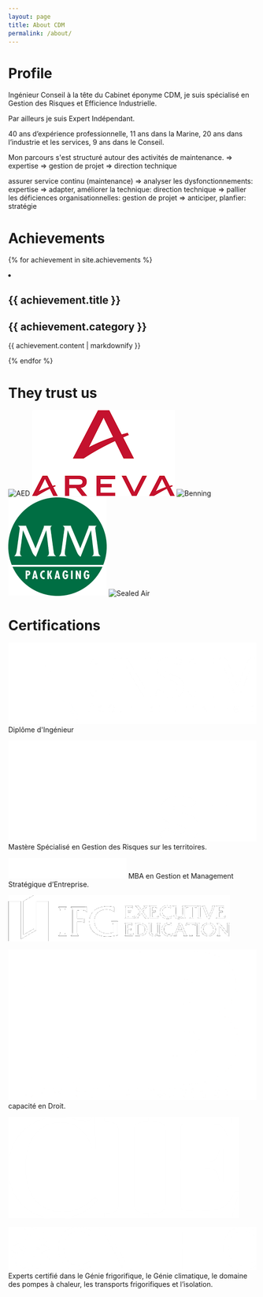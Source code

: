 ```yaml
---
layout: page
title: About CDM
permalink: /about/
---
```

# Profile

Ingénieur Conseil à la tête du Cabinet éponyme CDM, je suis spécialisé en Gestion des Risques et Efficience Industrielle.

Par ailleurs je suis Expert Indépendant.

40 ans d’expérience professionnelle, 11 ans dans la Marine, 20 ans dans l’industrie et les services, 9 ans dans le Conseil.

Mon parcours s'est structuré autour des activités de maintenance.
=> expertise
=> gestion de projet
=> direction technique

assurer service continu (maintenance)
=> analyser les dysfonctionnements: expertise
=> adapter, améliorer la technique: direction technique
=> pallier les déficiences organisationnelles: gestion de projet
=> anticiper, planfier: stratégie

# Achievements

{% for achievement in site.achievements %}
<li>
    <h2>{{ achievement.title }}</h2>
    <h2>{{ achievement.category }}</h2>
    <p>{{ achievement.content | markdownify }}</p>
</li>
{% endfor %}

# They trust us

![AED][aed-logo]
![Areva][areva-logo]
![Benning][benning-logo]
![MMP][mmp-logo]
![Sealed Air][sealed-air-logo]

# Certifications

![ENSEM][ensem-logo] Diplôme d'Ingénieur

![EISTI][eisti-logo] Mastère Spécialisé en Gestion des Risques sur les territoires.

![IEAM][ieam-logo] MBA en Gestion et Management Stratégique d’Entreprise.

![IFG][ifg-logo] 

![UB][ub-logo] capacité en Droit.

![CIE][cie-logo]

![CNEFIC][cnefic-logo] Experts certifié dans le Génie frigorifique, le Génie climatique, le domaine des pompes à chaleur, les transports frigorifiques et l’isolation.

[aed-logo]: /assets/images/aed.png
[areva-logo]: /assets/images/areva.png
[benning-logo]: /assets/images/benning.png
[mmp-logo]: /assets/images/mmp.png
[sealed-air-logo]: /assets/images/sealed-air.png

[cie-logo]: /assets/images/cie.png
[cnefic-logo]: /assets/images/cnefic.png
[eisti-logo]: /assets/images/eisti.png
[ensem-logo]: /assets/images/ensem.png
[ieam-logo]: /assets/images/ieam.png
[ifg-logo]: /assets/images/ifg.png
[ub-logo]: /assets/images/ub.png